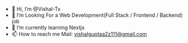 - 👋 Hi, I’m @Vishal-Tx
- 👀 I’m Looking For a Web Development(Full Stack / Frontend / Backend) job
- 🌱 I’m currently learning Nextjs
- 📫 How to reach me Mail: vishalguptaa2z111@gmail.com

<!---
Vishal-Tx/Vishal-Tx is a ✨ special ✨ repository because its `README.md` (this file) appears on your GitHub profile.
You can click the Preview link to take a look at your changes.
--->
